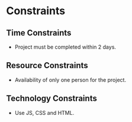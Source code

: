 # Constraints

## Time Constraints

- Project must be completed within 2 days.

## Resource Constraints

- Availability of only one person for the project.

## Technology Constraints

- Use JS, CSS and HTML.
